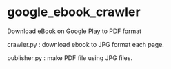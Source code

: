 # google_ebook_crawler
Download eBook on Google Play to PDF format

crawler.py
: download ebook to JPG format each page.

publisher.py
: make PDF file using JPG files.
